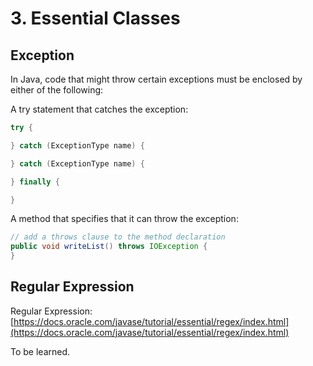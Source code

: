 # 3. Essential Classes

## Exception

In Java, code that might throw certain exceptions must be enclosed by either of the following:

A try statement that catches the exception:

```java
try {

} catch (ExceptionType name) {

} catch (ExceptionType name) {

} finally {

}
```

A method that specifies that it can throw the exception:

```java
// add a throws clause to the method declaration
public void writeList() throws IOException {
}
```

## Regular Expression

Regular Expression: [https://docs.oracle.com/javase/tutorial/essential/regex/index.html](https://docs.oracle.com/javase/tutorial/essential/regex/index.html)

To be learned.

